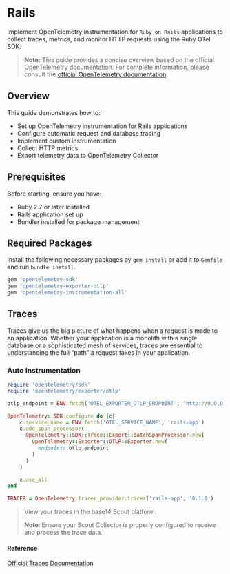 # Rails

Implement OpenTelemetry instrumentation for `Ruby on Rails` applications to
collect traces, metrics, and monitor HTTP requests using the Ruby OTel SDK.

> **Note:** This guide provides a concise overview based on the official
> OpenTelemetry documentation. For complete information, please consult
> the
> [official OpenTelemetry documentation](https://opentelemetry.io/docs/languages/ruby/instrumentation).

## Overview

This guide demonstrates how to:

- Set up OpenTelemetry instrumentation for Rails applications
- Configure automatic request and database tracing
- Implement custom instrumentation
- Collect HTTP metrics
- Export telemetry data to OpenTelemetry Collector

## Prerequisites

Before starting, ensure you have:

- Ruby 2.7 or later installed
- Rails application set up
- Bundler installed for package management

## Required Packages

Install the following necessary packages by `gem install` or add it to
`Gemfile` and run `bundle install`.

```ruby showLineNumbers
gem 'opentelemetry-sdk'
gem 'opentelemetry-exporter-otlp'
gem 'opentelemetry-instrumentation-all'
```

## Traces

Traces give us the big picture of what happens when a request is made to an
application. Whether your application is a monolith with a single
database or a sophisticated mesh of services, traces are essential to
understanding the full “path” a request takes in your application.

### Auto Instrumentation

```ruby showLineNumbers title="config/initializers/otel.rb"
require 'opentelemetry/sdk'
require 'opentelemetry/exporter/otlp'

otlp_endpoint = ENV.fetch('OTEL_EXPORTER_OTLP_ENDPOINT', 'http://0.0.0.0:4318')

OpenTelemetry::SDK.configure do |c|
    c.service_name = ENV.fetch('OTEL_SERVICE_NAME', 'rails-app')
    c.add_span_processor(
      OpenTelemetry::SDK::Trace::Export::BatchSpanProcessor.new(
        OpenTelemetry::Exporter::OTLP::Exporter.new(
          endpoint: otlp_endpoint
        )
      )
    )

    c.use_all
end

TRACER = OpenTelemetry.tracer_provider.tracer('rails-app', '0.1.0')
```

> View your traces in the base14 Scout  platform.
>
> **Note**: Ensure your Scout Collector is properly configured to
> receive and process the trace data.

#### Reference

[Official Traces Documentation](https://opentelemetry.io/docs/concepts/signals/traces/)
